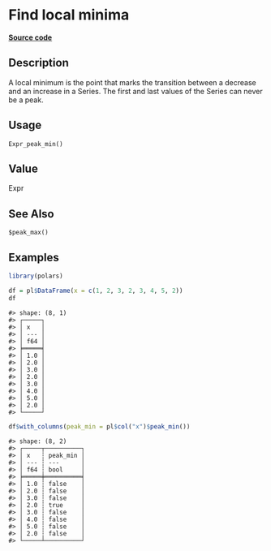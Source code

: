 

# Find local minima

[**Source code**](https://github.com/pola-rs/r-polars/tree/main/R/expr__expr.R#L3248)

## Description

A local minimum is the point that marks the transition between a
decrease and an increase in a Series. The first and last values of the
Series can never be a peak.

## Usage

<pre><code class='language-R'>Expr_peak_min()
</code></pre>

## Value

Expr

## See Also

<code style="white-space: pre;">$peak_max()</code>

## Examples

``` r
library(polars)

df = pl$DataFrame(x = c(1, 2, 3, 2, 3, 4, 5, 2))
df
```

    #> shape: (8, 1)
    #> ┌─────┐
    #> │ x   │
    #> │ --- │
    #> │ f64 │
    #> ╞═════╡
    #> │ 1.0 │
    #> │ 2.0 │
    #> │ 3.0 │
    #> │ 2.0 │
    #> │ 3.0 │
    #> │ 4.0 │
    #> │ 5.0 │
    #> │ 2.0 │
    #> └─────┘

``` r
df$with_columns(peak_min = pl$col("x")$peak_min())
```

    #> shape: (8, 2)
    #> ┌─────┬──────────┐
    #> │ x   ┆ peak_min │
    #> │ --- ┆ ---      │
    #> │ f64 ┆ bool     │
    #> ╞═════╪══════════╡
    #> │ 1.0 ┆ false    │
    #> │ 2.0 ┆ false    │
    #> │ 3.0 ┆ false    │
    #> │ 2.0 ┆ true     │
    #> │ 3.0 ┆ false    │
    #> │ 4.0 ┆ false    │
    #> │ 5.0 ┆ false    │
    #> │ 2.0 ┆ false    │
    #> └─────┴──────────┘
